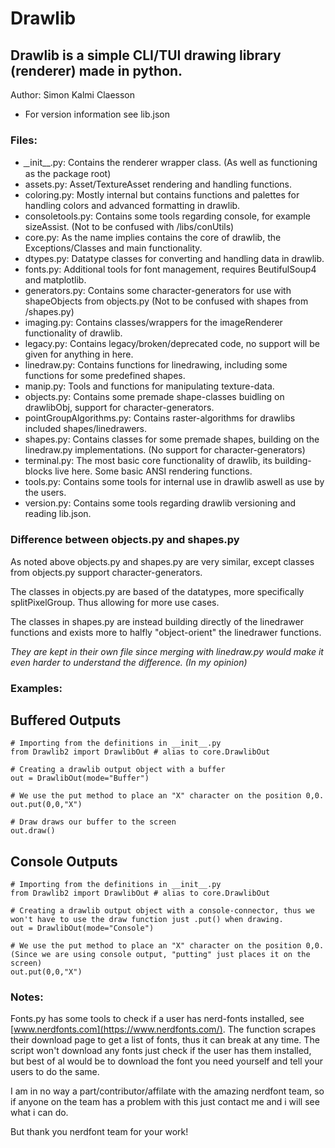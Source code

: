 # Drawlib

## Drawlib is a simple CLI/TUI drawing library (renderer) made in python.

Author:  Simon Kalmi Claesson
* For version information see lib.json

### Files:
 - ̲ ̲ init__.py: Contains the renderer wrapper class. (As well as functioning as the package root)
 - assets.py: Asset/TextureAsset rendering and handling functions.
 - coloring.py: Mostly internal but contains functions and palettes for handling colors and advanced formatting in drawlib.
 - consoletools.py: Contains some tools regarding console, for example sizeAssist. (Not to be confused with /libs/conUtils)
 - core.py: As the name implies contains the core of drawlib, the Exceptions/Classes and main functionality.
 - dtypes.py: Datatype classes for converting and handling data in drawlib.
 - fonts.py: Additional tools for font management, requires BeutifulSoup4 and matplotlib.
 - generators.py: Contains some character-generators for use with shapeObjects from objects.py (Not to be confused with shapes from /shapes.py)
 - imaging.py: Contains classes/wrappers for the imageRenderer functionality of drawlib.
 - legacy.py: Contains legacy/broken/deprecated code, no support will be given for anything in here.
 - linedraw.py: Contains functions for linedrawing, including some functions for some predefined shapes.
 - manip.py: Tools and functions for manipulating texture-data.
 - objects.py: Contains some premade shape-classes buidling on drawlibObj, support for character-generators.
 - pointGroupAlgorithms.py: Contains raster-algorithms for drawlibs included shapes/linedrawers.
 - shapes.py: Contains classes for some premade shapes, building on the linedraw.py implementations. (No support for character-generators)
 - terminal.py: The most basic core functionality of drawlib, its building-blocks live here. Some basic ANSI rendering functions.
 - tools.py: Contains some tools for internal use in drawlib aswell as use by the users.
 - version.py: Contains some tools regarding drawlib versioning and reading lib.json.

### Difference between objects.py and shapes.py
As noted above objects.py and shapes.py are very similar, except classes from objects.py support character-generators.

The classes in objects.py are based of the datatypes, more specifically splitPixelGroup.
Thus allowing for more use cases.

The classes in shapes.py are instead building directly of the linedrawer functions and exists more to halfly "object-orient" the linedrawer functions.

*They are kept in their own file since merging with linedraw.py would make it even harder to understand the difference. (In my opinion)*

### Examples:
## Buffered Outputs
```
# Importing from the definitions in __init__.py
from Drawlib2 import DrawlibOut # alias to core.DrawlibOut

# Creating a drawlib output object with a buffer
out = DrawlibOut(mode="Buffer")

# We use the put method to place an "X" character on the position 0,0.
out.put(0,0,"X")

# Draw draws our buffer to the screen
out.draw()
```

## Console Outputs
```
# Importing from the definitions in __init__.py
from Drawlib2 import DrawlibOut # alias to core.DrawlibOut

# Creating a drawlib output object with a console-connector, thus we won't have to use the draw function just .put() when drawing.
out = DrawlibOut(mode="Console")

# We use the put method to place an "X" character on the position 0,0. (Since we are using console output, "putting" just places it on the screen)
out.put(0,0,"X")
```

### Notes:
Fonts.py has some tools to check if a user has nerd-fonts installed, see [www.nerdfonts.com](https://www.nerdfonts.com/).
The function scrapes their download page to get a list of fonts, thus it can break at any time.
The script won't download any fonts just check if the user has them installed,
but best of al would be to download the font you need yourself and tell your users to do the same.

I am in no way a part/contributor/affilate with the amazing nerdfont team, so if anyone on the team has a problem with this
just contact me and i will see what i can do.

But thank you nerdfont team for your work!